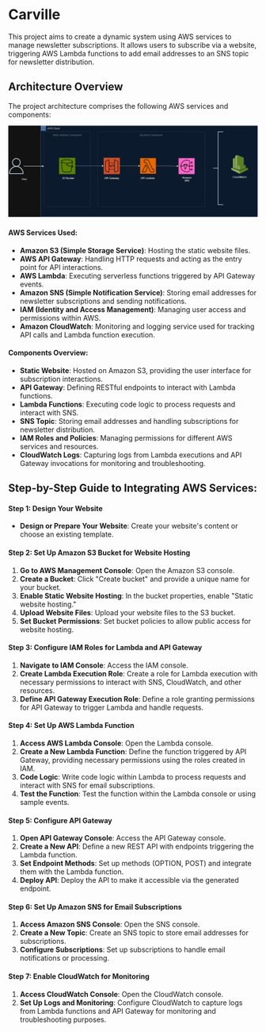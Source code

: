 # Carville
This project aims to create a dynamic system using AWS services to manage newsletter subscriptions. It allows users to subscribe via a website, triggering AWS Lambda functions to add email addresses to an SNS topic for newsletter distribution.

## Architecture Overview
The project architecture comprises the following AWS services and components:

![Architecture Diagram](https://github.com/akande7/Carville/blob/master/carville.jpg?raw=true)

#### AWS Services Used:
- **Amazon S3 (Simple Storage Service)**: Hosting the static website files.
- **AWS API Gateway**: Handling HTTP requests and acting as the entry point for API interactions.
- **AWS Lambda**: Executing serverless functions triggered by API Gateway events.
- **Amazon SNS (Simple Notification Service)**: Storing email addresses for newsletter subscriptions and sending notifications.
- **IAM (Identity and Access Management)**: Managing user access and permissions within AWS.
- **Amazon CloudWatch**: Monitoring and logging service used for tracking API calls and Lambda function execution.
  

#### Components Overview:
- **Static Website**: Hosted on Amazon S3, providing the user interface for subscription interactions.
- **API Gateway**: Defining RESTful endpoints to interact with Lambda functions.
- **Lambda Functions**: Executing code logic to process requests and interact with SNS.
- **SNS Topic**: Storing email addresses and handling subscriptions for newsletter distribution.
- **IAM Roles and Policies**: Managing permissions for different AWS services and resources.
- **CloudWatch Logs**: Capturing logs from Lambda executions and API Gateway invocations for monitoring and troubleshooting.

## Step-by-Step Guide to Integrating AWS Services:
#### Step 1: Design Your Website
- **Design or Prepare Your Website**: Create your website's content or choose an existing template.

#### Step 2: Set Up Amazon S3 Bucket for Website Hosting
1. **Go to AWS Management Console**: Open the Amazon S3 console.
2. **Create a Bucket**: Click "Create bucket" and provide a unique name for your bucket.
3. **Enable Static Website Hosting**: In the bucket properties, enable "Static website hosting."
4. **Upload Website Files**: Upload your website files to the S3 bucket.
5. **Set Bucket Permissions**: Set bucket policies to allow public access for website hosting.

#### Step 3: Configure IAM Roles for Lambda and API Gateway
1. **Navigate to IAM Console**: Access the IAM console.
2. **Create Lambda Execution Role**: Create a role for Lambda execution with necessary permissions to interact with SNS, CloudWatch, and other resources.
3. **Define API Gateway Execution Role**: Define a role granting permissions for API Gateway to trigger Lambda and handle requests.

#### Step 4: Set Up AWS Lambda Function
1. **Access AWS Lambda Console**: Open the Lambda console.
2. **Create a New Lambda Function**: Define the function triggered by API Gateway, providing necessary permissions using the roles created in IAM.
3. **Code Logic**: Write code logic within Lambda to process requests and interact with SNS for email subscriptions.
4. **Test the Function**: Test the function within the Lambda console or using sample events.

#### Step 5: Configure API Gateway
1. **Open API Gateway Console**: Access the API Gateway console.
2. **Create a New API**: Define a new REST API with endpoints triggering the Lambda function.
3. **Set Endpoint Methods**: Set up methods (OPTION, POST) and integrate them with the Lambda function.
4. **Deploy API**: Deploy the API to make it accessible via the generated endpoint.

#### Step 6: Set Up Amazon SNS for Email Subscriptions
1. **Access Amazon SNS Console**: Open the SNS console.
2. **Create a New Topic**: Create an SNS topic to store email addresses for subscriptions.
3. **Configure Subscriptions**: Set up subscriptions to handle email notifications or processing.

#### Step 7: Enable CloudWatch for Monitoring
1. **Access CloudWatch Console**: Open the CloudWatch console.
2. **Set Up Logs and Monitoring**: Configure CloudWatch to capture logs from Lambda functions and API Gateway for monitoring and troubleshooting purposes.


